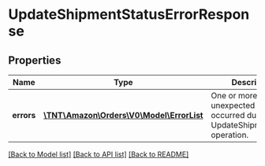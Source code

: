 # UpdateShipmentStatusErrorResponse

## Properties
Name | Type | Description | Notes
------------ | ------------- | ------------- | -------------
**errors** | [**\TNT\Amazon\Orders\V0\Model\ErrorList**](ErrorList.md) | One or more unexpected errors occurred during the UpdateShipmentStatus operation. | [optional] 

[[Back to Model list]](../README.md#documentation-for-models) [[Back to API list]](../README.md#documentation-for-api-endpoints) [[Back to README]](../README.md)


